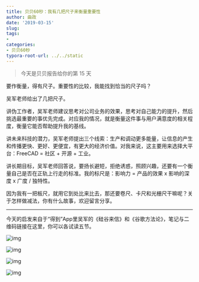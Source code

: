 ```yaml
---
title: 贝贝60秒：我有几把尺子来衡量重要性
author: 曲政
date: '2019-03-15'
slug: 
tags:
- 
categories:
- 贝贝60秒
typora-root-url: ../../static
---
```


>   今天是贝贝报告给你的第 15 天



要作衡量，得有尺子。重要性的比较，我能找到恰当的尺子吗？

吴军老师给出了几把尺子。

讲伪工作者，吴军老师建议思考对公司业务的效果，思考对自己能力的提升，然后挑选最重要的事优先完成。对应我的情况，就是衡量这件事与用户满意度的相关程度，衡量它能否帮助提升我的基线。

讲未来科技的潜力，吴军老师提出三个线索：生产和调动更多能量，让信息的产生和传播更快、更好、更便宜，有更大的经济价值。对我来说，这主要用来选择大平台：FreeCAD = 社区 + 开源 + 工业。

讲长期目标，吴军老师回答说，要扬长避短，拒绝诱惑，照顾兴趣，还要有一个衡量自己是否在正轨上行走的标准。我的标尺是：影响力 = 产品的效果 x 影响的深度 x 广度 / 独特性。

因为我有一把板尺，就用它到处比来比去，那还要卷尺、卡尺和光栅尺干嘛呢？关于怎样做减法，你有什么故事，欢迎留言分享。



------



今天的启发来自于“得到”App里吴军的《硅谷来信》和《谷歌方法论》，笔记与二维码链接在这里，你可以各试读五节。

![img](/images/2019-03-15-%E8%B4%9D%E8%B4%9D60%E7%A7%92%EF%BC%9A%E6%88%91%E6%9C%89%E5%87%A0%E6%8A%8A%E5%B0%BA%E5%AD%90%E6%9D%A5%E8%A1%A1%E9%87%8F%E9%87%8D%E8%A6%81%E6%80%A7/640-20200416162652360.jpeg)

![img](/images/2019-03-15-%E8%B4%9D%E8%B4%9D60%E7%A7%92%EF%BC%9A%E6%88%91%E6%9C%89%E5%87%A0%E6%8A%8A%E5%B0%BA%E5%AD%90%E6%9D%A5%E8%A1%A1%E9%87%8F%E9%87%8D%E8%A6%81%E6%80%A7/640-20200416162651404.jpeg)



![img](/images/2019-03-15-%E8%B4%9D%E8%B4%9D60%E7%A7%92%EF%BC%9A%E6%88%91%E6%9C%89%E5%87%A0%E6%8A%8A%E5%B0%BA%E5%AD%90%E6%9D%A5%E8%A1%A1%E9%87%8F%E9%87%8D%E8%A6%81%E6%80%A7/640-20200416162652265.jpeg)

![img](/images/2019-03-15-%E8%B4%9D%E8%B4%9D60%E7%A7%92%EF%BC%9A%E6%88%91%E6%9C%89%E5%87%A0%E6%8A%8A%E5%B0%BA%E5%AD%90%E6%9D%A5%E8%A1%A1%E9%87%8F%E9%87%8D%E8%A6%81%E6%80%A7/640-20200416162651968.jpeg)




